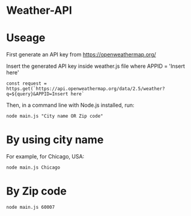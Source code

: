 # Weather-API

# Useage

First generate an API key from https://openweathermap.org/

Insert the generated API key inside weather.js file where APPID = 'Insert here'

```
const request = https.get(`https://api.openweathermap.org/data/2.5/weather?q=${query}&APPID=Insert here`
```

Then, in a command line with Node.js installed, run:

```
node main.js "City name OR Zip code"
```

# By using city name
For example, for Chicago, USA:

```
node main.js Chicago
```
# By Zip code
```
node main.js 60007
```
